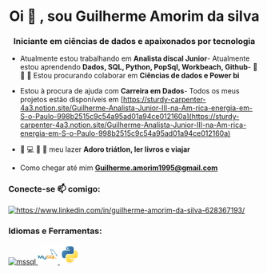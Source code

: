 <h1 align="center">Oi 👋 , sou Guilherme Amorim da silva</h1>
<h3 align="center">Iniciante em ciências de dados e apaixonados por tecnologia</h3>

- Atualmente estou trabalhando em **Analista discal Junior**- Atualmente estou aprendendo **Dados, SQL, Python, PopSql, Workbeach, Github**- 🔭 👯 🌱 Estou procurando colaborar em **Ciências de dados e Power bi**





- Estou à procura de ajuda com **Carreira em Dados**- Todos os meus projetos estão disponíveis em [https://sturdy-carpenter-4a3.notion.site/Guilherme-Analista-Junior-III-na-Am-rica-energia-em-S-o-Paulo-998b2515c9c54a95ad01a94ce012160a](https://sturdy-carpenter-4a3.notion.site/Guilherme-Analista-Junior-III-na-Am-rica-energia-em-S-o-Paulo-998b2515c9c54a95ad01a94ce012160a)

- 💬 💻 🤝 👨 meu lazer **Adoro triátlon, ler livros e viajar**



- Como chegar até mim **Guilherme.amorim1995@gmail.com**

<h3 align="left">Conecte-se 📫 comigo:</h3>
<p align="left">
<a href="https://linkedin.com/in/https://www.linkedin.com/in/guilherme-amorim-da-silva-628367193/" target="blank"><img align="center" src=" https://raw.githubusercontent.com/rahuldkjain/github-profile-readme-generator/master/src/images/icons/Social/linked-in-alt.svg" alt="https://www.linkedin.com/in/guilherme-amorim-da-silva-628367193/" height="30" width="40" /></a></p><h3 align="left">Idiomas e Ferramentas:</h3>



<p align="esquerda"> <a href="https://www.microsoft.com/en-us/sql-server" target="_blank" rel="noreferrer"> <img src="https://www.svgrepo.com/show/303229/microsoft-sql-server-logo.svg" alt="mssql" width="40" height="40"/> </a> <a href="https://www.mysql.com/" target="_blank" rel="noreferrer"> <img src="https://raw.githubusercontent.com/devicons/devicon/master/icons/mysql/mysql-original-wordmark.svg" alt="mysql" width="40" height="40"/> </a> <a href="https://www.python.org" target="_blank" rel="noreferrer"> <img src="https://raw.githubusercontent.com/devicons/devicon/master/icons/python/python-original.svg" alt="python" width="40" height="40"/> </a> </p>
